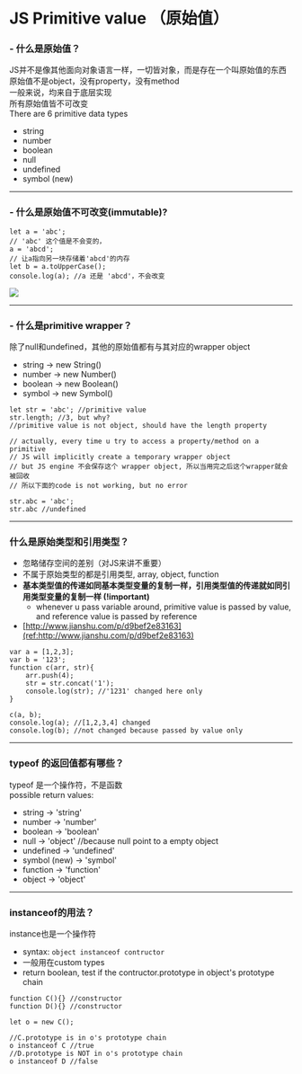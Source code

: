 # JS Primitive value （原始值）

### - 什么是原始值？     
JS并不是像其他面向对象语言一样，一切皆对象，而是存在一个叫原始值的东西  
原始值不是object，没有property，没有method  
一般来说，均来自于底层实现  
所有原始值皆不可改变  
There are 6 primitive data types
- string
- number 
- boolean
- null
- undefined 
- symbol (new)

---

### - 什么是原始值不可改变(immutable)?
```
let a = 'abc';
// 'abc' 这个值是不会变的，
a = 'abcd';
// 让a指向另一块存储着'abcd'的内存
let b = a.toUpperCase(); 
console.log(a); //a 还是 'abcd'，不会改变
```
![](primitive_value_unchangable.jpg)

---

### - 什么是primitive wrapper？
除了null和undefined，其他的原始值都有与其对应的wrapper object
- string -> new String()
- number -> new Number()
- boolean -> new Boolean()
- symbol -> new Symbol()
```
let str = 'abc'; //primitive value
str.length; //3, but why?
//primitive value is not object, should have the length property

// actually, every time u try to access a property/method on a primitive
// JS will implicitly create a temporary wrapper object
// but JS engine 不会保存这个 wrapper object, 所以当用完之后这个wrapper就会被回收
// 所以下面的code is not working, but no error

str.abc = 'abc';
str.abc //undefined 
```

--- 

### 什么是原始类型和引用类型？
- 忽略储存空间的差别（对JS来讲不重要）
- 不属于原始类型的都是引用类型, array, object, function
- **基本类型值的传递如同基本类型变量的复制一样，引用类型值的传递就如同引用类型变量的复制一样 (!important)**
    - whenever u pass variable around, primitive value is passed by value, and reference value is passed by reference
- [http://www.jianshu.com/p/d9bef2e83163](ref:http://www.jianshu.com/p/d9bef2e83163)

```
var a = [1,2,3];
var b = '123';
function c(arr, str){
    arr.push(4);
    str = str.concat('1');
    console.log(str); //'1231' changed here only
}

c(a, b);
console.log(a); //[1,2,3,4] changed
console.log(b); //not changed because passed by value only

```
---

### typeof 的返回值都有哪些？
typeof 是一个操作符，不是函数  
possible return values:
- string -> 'string'
- number -> 'number'
- boolean -> 'boolean'
- null -> 'object' //because null point to a empty object
- undefined  -> 'undefined'
- symbol (new) -> 'symbol'
- function -> 'function'
- object -> 'object'

---

### instanceof的用法？
instance也是一个操作符
- syntax: `object instanceof contructor`
- 一般用在custom types
- return boolean, test if the contructor.prototype in object's prototype chain

```
function C(){} //constructor
function D(){} //constructor

let o = new C();

//C.prototype is in o's prototype chain
o instanceof C //true
//D.prototype is NOT in o's prototype chain
o instanceof D //false
```








